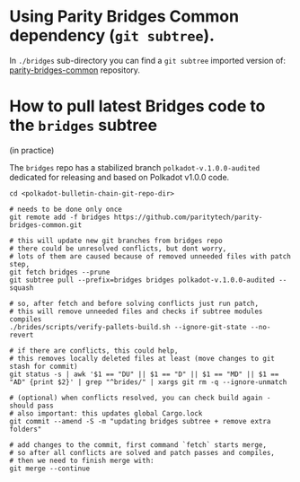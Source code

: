 # Using Parity Bridges Common dependency (`git subtree`).

In `./bridges` sub-directory you can find a `git subtree` imported version of:
[parity-bridges-common](https://github.com/paritytech/parity-bridges-common/) repository.

# How to pull latest Bridges code to the `bridges` subtree
(in practice)

The `bridges` repo has a stabilized branch `polkadot-v.1.0.0-audited` dedicated for releasing
and based on Polkadot v1.0.0 code.

```
cd <polkadot-bulletin-chain-git-repo-dir>

# needs to be done only once
git remote add -f bridges https://github.com/paritytech/parity-bridges-common.git

# this will update new git branches from bridges repo
# there could be unresolved conflicts, but dont worry,
# lots of them are caused because of removed unneeded files with patch step,
git fetch bridges --prune
git subtree pull --prefix=bridges bridges polkadot-v.1.0.0-audited --squash

# so, after fetch and before solving conflicts just run patch,
# this will remove unneeded files and checks if subtree modules compiles
./brides/scripts/verify-pallets-build.sh --ignore-git-state --no-revert

# if there are conflicts, this could help,
# this removes locally deleted files at least (move changes to git stash for commit)
git status -s | awk '$1 == "DU" || $1 == "D" || $1 == "MD" || $1 == "AD" {print $2}' | grep "^brides/" | xargs git rm -q --ignore-unmatch

# (optional) when conflicts resolved, you can check build again - should pass
# also important: this updates global Cargo.lock
git commit --amend -S -m "updating bridges subtree + remove extra folders"

# add changes to the commit, first command `fetch` starts merge,
# so after all conflicts are solved and patch passes and compiles,
# then we need to finish merge with:
git merge --continue
````
